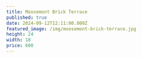 ```yaml
---
title: Moosemont Brick Terrace
published: true
date: 2024-09-12T12:11:00.000Z
featured_image: /img/moosemont-brick-terrace.jpg
height: 24
width: 18
price: 600
---
```

